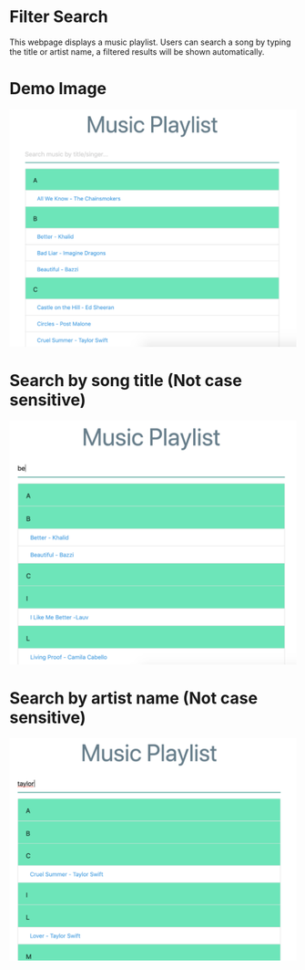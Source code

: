 # Filter Search
This webpage displays a music playlist. Users can search a song by typing the title or artist name, a filtered results will be shown automatically.

# Demo Image

<img src="DemoImages/FilterSearchDemo.png" width=650px> </img>

# Search by song title (Not case sensitive)

<img src="DemoImages/FilterSearchDemo2.png" width=650px> </img>

# Search by artist name (Not case sensitive)
<img src="DemoImages/FilterSearchDemo1.png" width=650px> </img>

